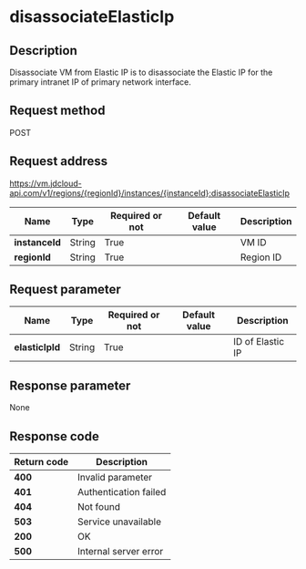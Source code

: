 # disassociateElasticIp


## Description
Disassociate VM from Elastic IP is to disassociate the Elastic IP for the primary intranet IP of primary network interface.


## Request method
POST

## Request address
https://vm.jdcloud-api.com/v1/regions/{regionId}/instances/{instanceId}:disassociateElasticIp

|Name|Type|Required or not|Default value|Description|
|---|---|---|---|---|
|**instanceId**|String|True| |VM ID|
|**regionId**|String|True| |Region ID|

## Request parameter
|Name|Type|Required or not|Default value|Description|
|---|---|---|---|---|
|**elasticIpId**|String|True| |ID of Elastic IP|


## Response parameter
None


## Response code
|Return code|Description|
|---|---|
|**400**|Invalid parameter|
|**401**|Authentication failed|
|**404**|Not found|
|**503**|Service unavailable|
|**200**|OK|
|**500**|Internal server error|
